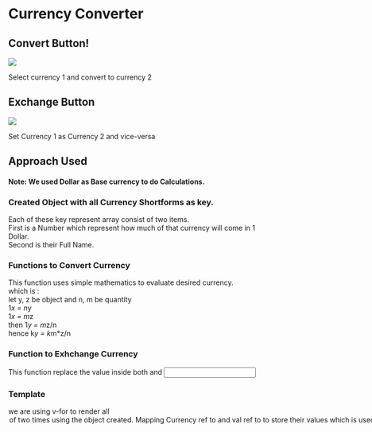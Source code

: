 # Currency Converter

## Convert Button!
![](https://user-images.githubusercontent.com/114388400/194490909-acca1615-fe8f-4aeb-9151-8c9c04c6c17f.png)

Select currency 1  and convert to currency 2  
## Exchange Button
![](https://user-images.githubusercontent.com/114388400/194491625-36a5c1d6-3cbd-4c51-83f8-23ab0b5132cd.png)

Set Currency 1 as Currency 2 and vice-versa  

## Approach Used

#### Note: We used Dollar as Base currency to do Calculations.

### Created Object with all Currency Shortforms as key.  
Each of these key represent array consist of two items.  
First is a Number which represent how much of that currency will come in 1 Dollar.  
Second is their Full Name.  
		
### Functions to Convert Currency
This function uses simple mathematics to evaluate desired currency.  
which is :  
let y, z be object and n, m be quantity  
1*x = n*y  
1*x = m*z  
then 1*y = m*z/n  
hence k*y = k*m*z/n  

### Function to Exhchange Currency
This function replace the value inside both <selected> and <input>

### Template
we are using v-for to render all <option> of <select> two times using the object created.  
Mapping Currency ref to <select> and val ref to <input> to store their values which is used by functions to perform calculations
